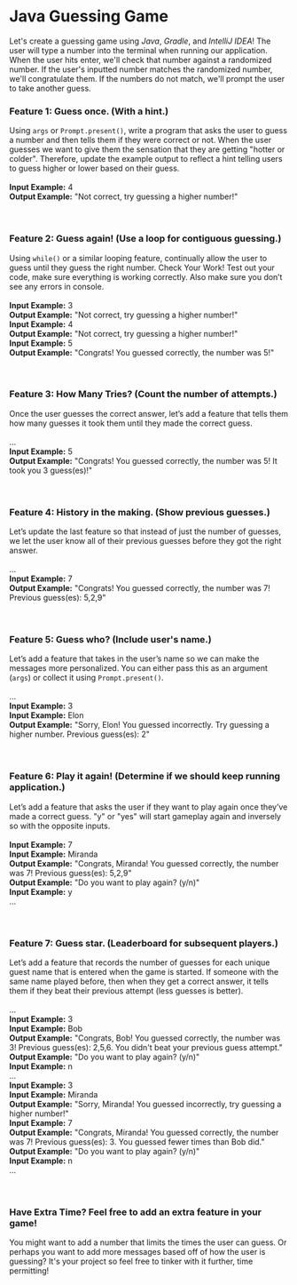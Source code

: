 # Java Guessing Game
Let's create a guessing game using *Java*, *Gradle*, and *IntelliJ IDEA*! The user will type a number into the terminal when running our application. When the user hits enter, we'll check that number against a randomized number. If the user's inputted number matches the randomized number, we'll congratulate them. If the numbers do not match, we'll prompt the user to take another guess.


### Feature 1: Guess once. (With a hint.)
Using `args` or `Prompt.present()`, write a program that asks the user to guess a number and then tells them if they were correct or not. When the user guesses we want to give them the sensation that they are getting "hotter or colder". Therefore, update the example output to reflect a hint telling users to guess higher or lower based on their guess.<br/><br/>
**Input Example:** 4<br/>
**Output Example:** "Not correct, try guessing a higher number!"<br/>
<br/><br/>
### Feature 2: Guess again! (Use a loop for contiguous guessing.)
Using `while()` or a similar looping feature, continually allow the user to guess until they guess the right number. Check Your Work! Test out your code, make sure everything is working correctly. Also make sure you don’t see any errors in console.
<br/><br/>
**Input Example:** 3<br/>
**Output Example:** "Not correct, try guessing a higher number!"<br/>
**Input Example:** 4<br/>
**Output Example:** "Not correct, try guessing a higher number!"<br/>
**Input Example:** 5<br/>
**Output Example:** "Congrats! You guessed correctly, the number was 5!"<br/>
<br/><br/>
### Feature 3: How Many Tries? (Count the number of attempts.)
Once the user guesses the correct answer, let’s add a feature that tells them how many guesses it took them until they made the correct guess.
<br/><br/>
...<br/>
**Input Example:** 5<br/>
**Output Example:** "Congrats! You guessed correctly, the number was 5! It took you 3 guess(es)!"<br/>
<br/><br/>
### Feature 4: History in the making. (Show previous guesses.)
Let’s update the last feature so that instead of just the number of guesses, we let the user know all of their previous guesses before they got the right answer.
<br/><br/>
...<br/>
**Input Example:** 7<br/>
**Output Example:** "Congrats! You guessed correctly, the number was 7! Previous guess(es): 5,2,9"<br/>
<br/><br/>
### Feature 5: Guess who? (Include user's name.)
Let’s add a feature that takes in the user’s name so we can make the messages more personalized. You can either pass this as an argument (`args`) or collect it using `Prompt.present()`.
<br/><br/>
...<br/>
**Input Example:** 3<br/>
**Input Example:** Elon<br/>
**Output Example:** "Sorry, Elon! You guessed incorrectly. Try guessing a higher number. Previous guess(es): 2"<br/>
<br/><br/>
### Feature 6: Play it again! (Determine if we should keep running application.)
Let’s add a feature that asks the user if they want to play again once they’ve made a correct guess. "y" or "yes" will start gameplay again and inversely so with the opposite inputs.
<br/><br/>
**Input Example:** 7<br/>
**Input Example:** Miranda<br/>
**Output Example:** "Congrats, Miranda! You guessed correctly, the number was 7! Previous guess(es): 5,2,9"<br/>
**Output Example:** "Do you want to play again? (y/n)"<br/>
**Input Example:** y<br/>
...<br/>
<br/><br/>
### Feature 7: Guess star. (Leaderboard for subsequent players.)
Let’s add a feature that records the number of guesses for each unique guest name that is entered when the game is started. If someone with the same name played before, then when they get a correct answer, it tells them if they beat their previous attempt (less guesses is better). 
<br/><br/>
...<br/>
**Input Example:** 3<br/>
**Input Example:** Bob<br/>
**Output Example:** "Congrats, Bob! You guessed correctly, the number was 3! Previous guess(es): 2,5,6. You didn't beat your previous guess attempt."<br/>
**Output Example:** "Do you want to play again? (y/n)"<br/>
**Input Example:** n<br/>
...<br/>
**Input Example:** 3<br/>
**Input Example:** Miranda<br/>
**Output Example:** "Sorry, Miranda! You guessed incorrectly, try guessing a higher number!"<br/>
**Input Example:** 7<br/>
**Output Example:** "Congrats, Miranda! You guessed correctly, the number was 7! Previous guess(es): 3. You guessed fewer times than Bob did."<br/>
**Output Example:** "Do you want to play again? (y/n)"<br/>
**Input Example:** n<br/>
...<br/>
<br/><br/>
### Have Extra Time? Feel free to add an extra feature in your game!
You might want to add a number that limits the times the user can guess. Or perhaps you want to add more messages based off of how the user is guessing? It's your project so feel free to tinker with it further, time permitting!
